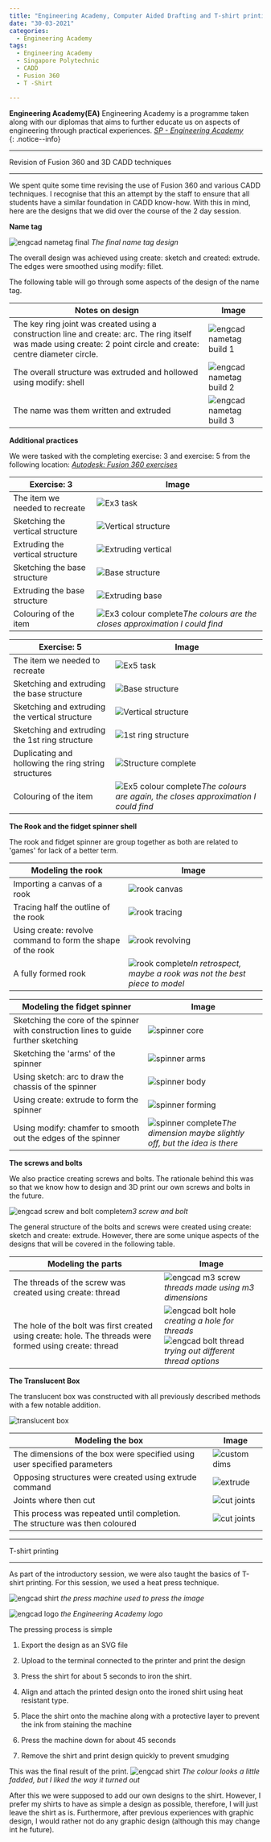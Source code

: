 ```yaml
---
title: "Engineering Academy, Computer Aided Drafting and T-shirt printing"
date: "30-03-2021"
categories:
  - Engineering Academy
tags:
  - Engineering Academy
  - Singapore Polytechnic
  - CADD
  - Fusion 360
  - T -Shirt

---
```


**Engineering Academy(EA)** Engineering Academy is a programme taken along with our diplomas that aims to further educate us on aspects of engineering through practical experiences. 
<cite><a href="https://www.sp.edu.sg/engineering-cluster/engineering-academy">SP - Engineering Academy</a></cite>  
{: .notice--info}

***

Revision of Fusion 360 and 3D CADD techniques

***

We spent quite some time revising the use of Fusion 360 and various CADD techniques. I recognise that this an attempt by the staff to ensure that all students have a similar foundation in CADD know-how. With this in mind, here are the designs that we did over the course of the 2 day session.

<strong>Name tag</strong>

![engcad nametag final](/assets/images/2021-03-29-engcad-cadd-shirt/EA_nametag.png)
<em>The final name tag design</em>

The overall design was achieved using create: sketch and created: extrude. The edges were smoothed using modify: fillet.

The following table will go through some aspects of the design of the name tag.

| Notes on design | Image |
| ----------- | ----------- |
|The key ring joint was created using a construction line and create: arc. The ring itself was made using create: 2 point circle and create: centre diameter circle. |![engcad nametag build 1](/assets/images/2021-03-29-engcad-cadd-shirt/EA_nametag_build1.png)|
|The overall structure was extruded and hollowed using modify: shell|![engcad nametag build 2](/assets/images/2021-03-29-engcad-cadd-shirt/EA_nametag_build2.png)|
|The name was them written and extruded|![engcad nametag build 3](/assets/images/2021-03-29-engcad-cadd-shirt/EA_nametag_build3.png)|

<strong>Additional practices</strong>

We were tasked with the completing exercise: 3 and exercise: 5 from the following location: <cite><a href="https://en.calameo.com/read/004987257fab6b0564037">Autodesk: Fusion 360 exercises</a></cite>  

| Exercise: 3 | Image |
| ----------- | ----------- |
| The item we needed to recreate| ![Ex3 task](/assets/images/2021-03-29-engcad-cadd-shirt/EA_ex3-task.png)|
| Sketching the vertical structure| ![Vertical structure](/assets/images/2021-03-29-engcad-cadd-shirt/EA_ex3-1.png)|
| Extruding the vertical structure| ![Extruding vertical](/assets/images/2021-03-29-engcad-cadd-shirt/EA_ex3-2.png)|
| Sketching the base structure| ![Base structure](/assets/images/2021-03-29-engcad-cadd-shirt/EA_ex3-3.png)|
| Extruding the base structure| ![Extruding base](/assets/images/2021-03-29-engcad-cadd-shirt/EA_ex3-4.png)|
| Colouring of the item| ![Ex3 colour complete](/assets/images/2021-03-29-engcad-cadd-shirt/EA_ex3-fin.png)<em>The colours are the closes approximation I could find</em>|

| Exercise: 5 | Image |
| ----------- | ----------- |
| The item we needed to recreate| ![Ex5 task](/assets/images/2021-03-29-engcad-cadd-shirt/EA_ex5-task.png)|
| Sketching and extruding the base structure| ![Base structure](/assets/images/2021-03-29-engcad-cadd-shirt/EA_ex5-1.png)|
| Sketching and extruding the vertical structure| ![Vertical structure](/assets/images/2021-03-29-engcad-cadd-shirt/EA_ex5-2.png)|
| Sketching and extruding the 1st ring structure| ![1st ring structure](/assets/images/2021-03-29-engcad-cadd-shirt/EA_ex5-3.png)|
| Duplicating and hollowing the ring string structures| ![Structure complete](/assets/images/2021-03-29-engcad-cadd-shirt/EA_ex5-4.png)|
| Colouring of the item| ![Ex5 colour complete](/assets/images/2021-03-29-engcad-cadd-shirt/EA_ex5-fin.png)<em>The colours are again, the closes approximation I could find</em>|

<strong>The Rook and the fidget spinner shell</strong>

The rook and fidget spinner are group together as both are related to 'games' for lack of a better term.

| Modeling the rook | Image |
| ----------- | ----------- |
| Importing a canvas of a rook| ![rook canvas](/assets/images/2021-03-29-engcad-cadd-shirt/EA_rook1.png)|
| Tracing half the outline of the rook| ![rook tracing](/assets/images/2021-03-29-engcad-cadd-shirt/EA_rook2.png)|
| Using create: revolve command to form the shape of the rook| ![rook revolving](/assets/images/2021-03-29-engcad-cadd-shirt/EA_rook3.png)|
| A fully formed rook| ![rook complete](/assets/images/2021-03-29-engcad-cadd-shirt/EA_rook_final.png)<em>In retrospect, maybe a rook was not the best piece to model</em>|

| Modeling the fidget spinner | Image |
| ----------- | ----------- |
| Sketching the core of the spinner with construction lines to guide further sketching| ![spinner core](/assets/images/2021-03-29-engcad-cadd-shirt/EA_fidget1.png)|
| Sketching the 'arms' of the spinner| ![spinner arms](/assets/images/2021-03-29-engcad-cadd-shirt/EA_fidget2.png)|
| Using sketch: arc to draw the chassis of the spinner| ![spinner body](/assets/images/2021-03-29-engcad-cadd-shirt/EA_fidget3.png)|
| Using create: extrude to form the spinner| ![spinner forming](/assets/images/2021-03-29-engcad-cadd-shirt/EA_fidget4.png)|
| Using modify: chamfer to smooth out the edges of the spinner| ![spinner complete](/assets/images/2021-03-29-engcad-cadd-shirt/EA_fidget_fin.png)<em>The dimension maybe slightly off, but the idea is there</em>|

<strong>The screws and bolts</strong>

We also practice creating screws and bolts. The rationale behind this was so that we know how to design and 3D print our own screws and bolts in the future.

![engcad screw and bolt complete](/assets/images/2021-03-29-engcad-cadd-shirt/EA_bolt_screw_complete.png)<em>m3 screw and bolt</em>

The general structure of the bolts and screws were created using create: sketch and create: extrude. However, there are some unique aspects of the designs that will be covered in the following table.

| Modeling the parts | Image |
| ----------- | ----------- |
| The threads of the screw was created using create: thread| ![engcad m3 screw](/assets/images/2021-03-29-engcad-cadd-shirt/EA_m3.png)<em>threads made using m3 dimensions</em>|
| The hole of the bolt was first created using create: hole. The threads were formed using create: thread| ![engcad bolt hole](/assets/images/2021-03-29-engcad-cadd-shirt/EA_bolt1.png)<em>creating a hole for threads</em> <br> ![engcad bolt thread](/assets/images/2021-03-29-engcad-cadd-shirt/EA_bolt2.png)<em>trying out different thread options</em>|

<strong>The Translucent Box</strong>

The translucent box was constructed with all previously described methods with a few notable addition.

![translucent box](/assets/images/2021-03-29-engcad-cadd-shirt/EA_LaserBox_fin.png)

| Modeling the box | Image |
| ----------- | ----------- |
| The dimensions of the box were specified using user specified parameters | ![custom dims](/assets/images/2021-03-29-engcad-cadd-shirt/EA_LaserBox_dim.png)|
| Opposing structures were created using extrude command | ![extrude](/assets/images/2021-03-29-engcad-cadd-shirt/EA_LaserBox_extrude.png)|
| Joints where then cut | ![cut joints](/assets/images/2021-03-29-engcad-cadd-shirt/EA_LaserBox_cut.png)|
| This process was repeated until completion.<br> The structure was then coloured| ![cut joints](/assets/images/2021-03-29-engcad-cadd-shirt/EA_LaserBox_fin2.png)|

***

T-shirt printing

***
As part of the introductory session, we were also taught the basics of T-shirt printing. For this session, we used a heat press technique.

![engcad shirt](/assets/images/2021-03-29-engcad-cadd-shirt/shirt-machine.jpeg)
<em>the press machine used to press the image</em>

![engcad logo](/assets/images/2021-03-29-engcad-cadd-shirt/EA_logo.png)
<em>the Engineering Academy logo</em>

The pressing process is simple

1. Export the design as an SVG file

2. Upload to the terminal connected to the printer and print the design

3. Press the shirt for about 5 seconds to iron the shirt.

4. Align and attach the printed design onto the ironed shirt using heat resistant type.

5. Place the shirt onto the machine along with a protective layer to prevent the ink from staining the machine

6. Press the machine down for about 45 seconds

7. Remove the shirt and print design quickly to prevent smudging

This was the final result of the print.
![engcad shirt](/assets/images/2021-03-29-engcad-cadd-shirt/Engcad-shirt.png)
<em>The colour looks a little fadded, but I liked the way it turned out</em>

After this we were supposed to add our own designs to the shirt. However, I prefer my shirts to have as simple a design as possible, therefore, I will just leave the shirt as is. Furthermore, after previous experiences with graphic design, I would rather not do any graphic design (although this may change int he future).




